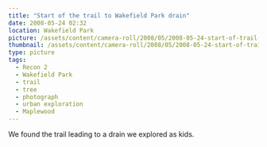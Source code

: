 ```yaml
---
title: "Start of the trail to Wakefield Park drain"
date: 2008-05-24 02:32
location: Wakefield Park
picture: /assets/content/camera-roll/2008/05/2008-05-24-start-of-trail-to-wakefield-park-drain/recon-2-001.jpg
thumbnail: /assets/content/camera-roll/2008/05/2008-05-24-start-of-trail-to-wakefield-park-drain/recon-2-001-thumbnail.jpg
type: picture
tags:
  - Recon 2
  - Wakefield Park
  - trail
  - tree
  - photograph
  - urban exploration
  - Maplewood
---
```

We found the trail leading to a drain we explored as kids.